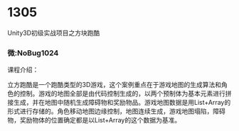 # 1305
Unity3D初级实战项目之方块跑酷
### 微:NoBug1024 


课程介绍：

立方跑酷是一个跑酷类型的3D游戏，这个案例重点在于游戏地图的生成算法和角色的控制。游戏的地图全部是由代码控制生成的，以两个预制体为基本元素进行拼接生成，并在地图中随机生成障碍物和奖励物品。游戏地图数据是用List+Array的形式进行存储的。角色移动地图边缘控制，地图连续生成，游戏地图塌陷，障碍物，奖励物体的位置确定都是以List+Array的这个数据为基准。

